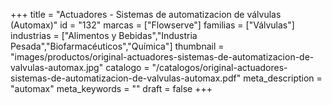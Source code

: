 +++
title = "Actuadores - Sistemas de automatizacion de válvulas (Automax)"
id = "132"
marcas = ["Flowserve"]
familias = ["Válvulas"]
industrias = ["Alimentos y Bebidas","Industria Pesada","Biofarmacéuticos","Química"]
thumbnail = "images/productos/original-actuadores-sistemas-de-automatizacion-de-valvulas-automax.jpg"
catalogo = "/catalogos/original-actuadores-sistemas-de-automatizacion-de-valvulas-automax.pdf"
meta_description = "automax"
meta_keywords = ""
draft = false
+++
